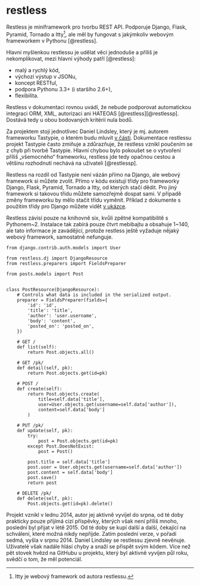 restless
========

Restless je miniframework pro tvorbu REST API. Podporuje Django, Flask, Pyramid, Tornado a Itty[^itty],
ale měl by fungovat s jakýmkoliv webovým frameworkem v Pythonu [@restless].

[^itty]: Itty je webový framework od autora restlessu.

Hlavní myšlenkou restlessu je udělat věci jednoduše a příliš je nekomplikovat, mezi hlavní výhody patří [@restless]:

 * malý a rychlý kód,
 * výchozí výstup v JSONu,
 * koncept RESTful,
 * podpora Pythonu 3.3+ (i staršího 2.6+),
 * flexibilita.

Restless v dokumentaci rovnou uvádí, že nebude podporovat automatickou integraci ORM, XML, autorizaci ani HATEOAS [@restless][@restlessp].
Dostává tedy u obou bodovaných kritérií nula bodů.

Za projektem stojí jednotlivec Daniel Lindsley, který je mj. autorem frameworku Tastypie, o kterém budu mluvit [v části](#tastypie@).
Dokumentace restlessu projekt Tastypie často zmiňuje a zdůrazňuje, že restless vznikl poučením se z chyb při tvorbě Tastypie.
Hlavní chybou bylo pokoušet se o vytvoření příliš „všemocného“ frameworku,
restless jde tedy opačnou cestou a většinu rozhodnutí nechává na uživateli [@restlessp].

Restless na rozdíl od Tastypie není vázán přímo na Django, ale webový framework si můžete zvolit.
Přímo v kódu existují třídy pro frameworky Django, Flask, Pyramid, Tornado a Itty, od kterých stačí dědit.
Pro jiný framework si takovou třídu můžete samozřejmě dospat sami.
V případě změny frameworku by mělo stačit třídu vyměnit.
Příklad z dokumente s použitím třídy pro Django můžete vidět [v ukázce](#code:restless).

Restless závisí pouze na knihovně six, kvůli zpětné kompatibilitě s Pythonem~2.
Instalace tak zabírá pouze čtvrt mebibajtu a obsahuje 1~140, ale tato informace je zavádějící, protože restless ještě vyžaduje nějaký webový framework,
samostatně nefunguje.

```{caption="{#code:restless}Příklad použití s Djangem z dokumentace restlessu \autocite{restlessgh}" .python}
from django.contrib.auth.models import User

from restless.dj import DjangoResource
from restless.preparers import FieldsPreparer

from posts.models import Post


class PostResource(DjangoResource):
    # Controls what data is included in the serialized output.
    preparer = FieldsPreparer(fields={
        'id': 'id',
        'title': 'title',
        'author': 'user.username',
        'body': 'content',
        'posted_on': 'posted_on',
    })

    # GET /
    def list(self):
        return Post.objects.all()

    # GET /pk/
    def detail(self, pk):
        return Post.objects.get(id=pk)

    # POST /
    def create(self):
        return Post.objects.create(
            title=self.data['title'],
            user=User.objects.get(username=self.data['author']),
            content=self.data['body']
        )

    # PUT /pk/
    def update(self, pk):
        try:
            post = Post.objects.get(id=pk)
        except Post.DoesNotExist:
            post = Post()

        post.title = self.data['title']
        post.user = User.objects.get(username=self.data['author'])
        post.content = self.data['body']
        post.save()
        return post

    # DELETE /pk/
    def delete(self, pk):
        Post.objects.get(id=pk).delete()
```

Projekt vznikl v lednu 2014, autor jej aktivně vyvíjel do srpna, od té doby prakticky pouze přijímá cizí příspěvky,
kterých však není příliš mnoho, poslední byl přijat v létě 2015. Od té doby se kupí další a další, čekající na schválení, které možná nikdy nepřijde.
Zatím poslední verze, v pořadí sedmá, vyšla v srpnu 2014.
Daniel Lindsley se restlessu zjevně nevěnuje. Uživatelé však nadále hlásí chyby a snaží se přispět svým kódem.
Více než pět stovek hvězd na GitHubu u projektu, který byl aktivně vyvíjen půl roku, svědčí o tom, že měl potenciál.
